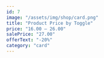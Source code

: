 ```yaml
---
id: 7
image: "/assets/img/shop/card.png"
title: "Product Price by Toggle"
price: "16.00 – 26.00"
salePrice: "27.00"
offerText: "-20%"
category: "card"
---
```

